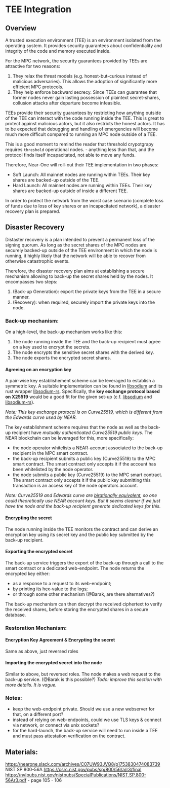 # TEE Integration

## Overview
A trusted execution environment (TEE) is an environment isolated from the operating system. It provides security guarantees about confidentiality and integrity of the code and memory executed inside.

For the MPC network, the security guarantees provided by TEEs are attractive for two reasons:
1. They relax the threat models (e.g. honest-but-curious instead of malicious adversaries). This allows the adoption of significantly more efficient MPC protocols.
2. They help enforce backward secrecy. Since TEEs can guarantee that former nodes never gain lasting possession of plaintext secret-shares, collusion attacks after departure become infeasible.

TEEs provide their security guarantees by restricting how anything outside of the TEE can interact with the code running inside the TEE. This is great to protect against malicious actors, but it also restricts the honest actors. It has to be expected that debugging and handling of emergencies will become much more difficult compared to running an MPC node outside of a TEE.

This is a good moment to remind the reader that threshold crypotgrapy requires `threshold` operational nodes. - anything less than that, and the protocol finds itself incapacitated, not able to move any funds.

Therefore, Near-One will roll-out their TEE implementation in two phases:
- Soft Launch: All mainnet nodes are running within TEEs. Their key shares are backed-up outside of the TEE.
- Hard Launch: All mainnet nodes are running within TEEs. Their key shares are backed-up outside of inside a different TEE.

In order to protect the network from the worst case scenario (complete loss of funds due to loss of key shares or an incapacitated network), a disaster recovery plan is prepared.


## Disaster Recovery
Distaster recovery is a plan intended to prevent a permanent loss of the signing quorum.
As long as the secret shares of the MPC nodes are securely backed-up outside of the TEE environment in which the node is running, it highly likely that the network will be able to recover from otherwise catastrophic events.

Therefore, the disaster recovery plan aims at establishing a secure mechanism allowing to back-up the secret shares held by the nodes. It encompasses two steps:
1. (Back-up Generation): export the private keys from the TEE in a secure manner.
2. (Recovery): when required, securely import the private keys into the node.

### Back-up mechanism:
On a high-level, the back-up mechanism works like this:

1. The node running inside the TEE and the back-up recipient must agree on a key used to encrypt the secrets.
2. The node encrypts the sensitive secret shares with the derived key.
3. The node exports the encrypted secret shares.

#### Agreeing on an encryption key
A pair-wise key establishement scheme can be leveraged to establish a symmetric key. A suitable implementation can be found in [libsodium](https://doc.libsodium.org/) and its rust wrapper [libsodium-rs](https://docs.rs/crate/libsodium-rs/latest). Specifically, the **key exchange protocol based on X25519** would be a good fit for the given set-up (c.f. [libsodium](https://doc.libsodium.org/key_exchange) and [libsodium-rs](https://docs.rs/libsodium-rs/latest/libsodium_rs/crypto_kx/index.html)).

_Note: This key exchange protocol is on Curve25519, which is different from the Edwards curve used by NEAR._

The key establishment scheme requires that the node as well as the back-up recipient have *mutually authenticated Curve25519 public keys*. The NEAR blockchain can be leveraged for this, more specifically:
- the node operator whitelists a NEAR-account associated to the back-up recipient in the MPC smart contract.
- the back-up recipient submits a public key (Curve25519) to the MPC smart contract. The smart contract only accepts it if the account has been whitelisted by the node operator.
- the node submits a public key (Curve25519) to the MPC smart contract. The smart contract only accepts it if the public key submitting this transaction is an access key of the node operators account.

_Note: Curve25519 and Edwards curve are [birationally equivalent](https://crypto.stackexchange.com/questions/43013/what-does-birational-equivalence-mean-in-a-cryptographic-context), so one could theoretically use NEAR account keys. But it seems cleaner if we just have the node and the back-up recipient generate dedicated keys for this._

#### Encrypting the secret
The node running inside the TEE monitors the contract and can derive an encryption key using its secret key and the public key submitted by the back-up recipient.

#### Exporting the encrypted secret
The back-up service triggers the export of the back-up through a call to the smart contract or a dedicated web-endpoint.
The node returns the encrypted key either:
- as a response to a request to its web-endpoint;
- by printing its hex-value to the logs;
- or through some other mechanism (@Barak, are there alternatives?)

The back-up mechanism can then decrypt the received ciphertext to verify the received shares, before storing the encrypted shares in a secure database.

### Restoration Mechanism:
#### Encryption Key Agreement & Encrypting the secret 
Same as above, just reversed roles

#### Importing the encrypted secret into the node
Similar to above, but reversed roles. The node makes a web request to the back-up service. (@Barak is this possible?)
_Todo: improve this section with more details. It is vague._


### Notes:
- keep the web-endpoint private. Should we use a new webserver for that, on a different port?
- instead of relying on web-endpoints, could we use TLS keys & connect via network, or connect via unix sockets?
- for the hard-launch, the back-up service will need to run inside a TEE and must pass attestation verification on the contract.


## Materials:
https://nearone.slack.com/archives/C07UW93JVQ8/p1753830474083739
NIST SP 800-56A https://csrc.nist.gov/pubs/sp/800/56/a/r3/final
https://nvlpubs.nist.gov/nistpubs/SpecialPublications/NIST.SP.800-56Ar3.pdf - page 105 - 106

